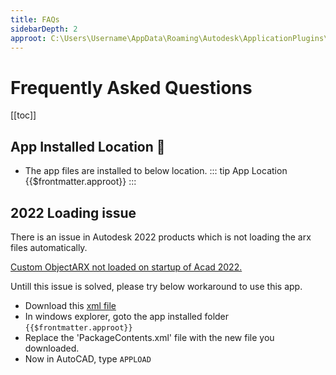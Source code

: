 ```yaml
---
title: FAQs
sidebarDepth: 2
approot: C:\Users\Username\AppData\Roaming\Autodesk\ApplicationPlugins\AVVAMyXrefs.bundle
---
```

# Frequently Asked Questions
[[toc]]

## App Installed Location :file_folder:
- The app files are installed to below location.
::: tip App Location 
{{$frontmatter.approot}}
:::

## 2022 Loading issue
There is an issue in Autodesk 2022 products which is not loading the arx files automatically.

[Custom ObjectARX not loaded on startup of Acad 2022.](https://forums.autodesk.com/t5/objectarx/custom-objectarx-not-loaded-on-startup-of-acad-2022/m-p/10687519#M41082)

Untill this issue is solved, please try below workaround to use this app.

- Download this [xml file](/PackageContents.xml)
- In windows explorer, goto the app installed folder
<code>{{$frontmatter.approot}}</code>
- Replace the 'PackageContents.xml' file with the new file you downloaded.
- Now in AutoCAD, type <code>APPLOAD</code>
